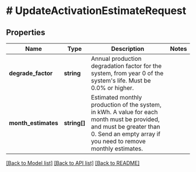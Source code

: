 # # UpdateActivationEstimateRequest

## Properties

Name | Type | Description | Notes
------------ | ------------- | ------------- | -------------
**degrade_factor** | **string** | Annual production degradation factor for the system, from year 0 of the system&#39;s life. Must be 0.0% or higher. |
**month_estimates** | **string[]** | Estimated monthly production of the system, in kWh. A value for each month must be provided, and must be greater than 0. Send an empty array if you need to remove monthly estimates. |

[[Back to Model list]](../../README.md#models) [[Back to API list]](../../README.md#endpoints) [[Back to README]](../../README.md)
